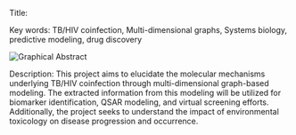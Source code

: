 Title: 

Key words: TB/HIV coinfection, Multi-dimensional graphs, Systems biology, predictive modeling, drug discovery

![Graphical Abstract](Graphical%20abstract.png)

Description: This project aims to elucidate the molecular mechanisms underlying TB/HIV coinfection through multi-dimensional graph-based modeling. The extracted information from this modeling will be utilized for biomarker identification, QSAR modeling, and virtual screening efforts. Additionally, the project seeks to understand the impact of environmental toxicology on disease progression and occurrence.

